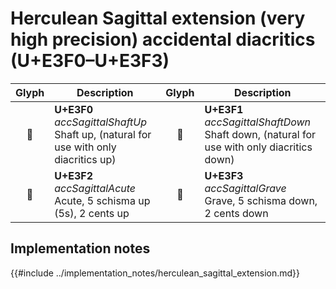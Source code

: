 Herculean Sagittal extension (very high precision) accidental diacritics (U+E3F0–U+E3F3)
========================================================================================

| **Glyph** | **Description** | **Glyph** | **Description**
| :-------: | --------------- | :-------: | ---------------
|<span class="bravura_large">&#xe3f0;</span> | **U+E3F0**<br/>*accSagittalShaftUp*<br/>Shaft up, (natural for use with only diacritics up) | <span class="bravura_large">&#xe3f1;</span> | **U+E3F1**<br/>*accSagittalShaftDown*<br/>Shaft down, (natural for use with only diacritics down)
|<span class="bravura_large">&#xe3f2;</span> | **U+E3F2**<br/>*accSagittalAcute*<br/>Acute, 5 schisma up (5s), 2 cents up | <span class="bravura_large">&#xe3f3;</span> | **U+E3F3**<br/>*accSagittalGrave*<br/>Grave, 5 schisma down, 2 cents down

Implementation notes
---------------------

{{#include ../implementation_notes/herculean_sagittal_extension.md}}